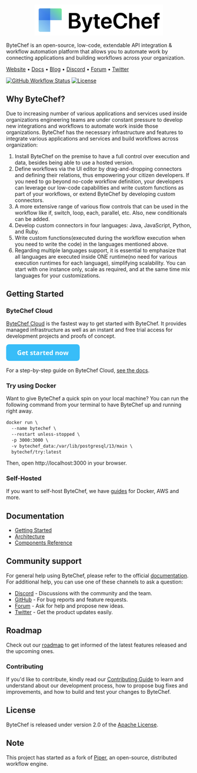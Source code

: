 <p align="center">
<a href="https://www.bytechef.io?utm_source=github&utm_medium=organic&utm_campaign=readme">
  <img src="static/bytechef_logo.png" alt="ByteChef Logo" width="350">
</a>
</p>

ByteChef is an open-source, low-code, extendable API integration & workflow automation platform that allows you to automate work by connecting applications and building workflows across your organization.

[Website](https://www.bytechef.io?utm_source=github&utm_medium=organic&utm_campaign=readme) • [Docs](https://docs.bytechef.io?utm_source=github&utm_medium=organic&utm_campaign=readme) • [Blog](https://blog.bytechef.io?utm_source=github&utm_medium=organic&utm_campaign=readme) • [Discord](https://discord.gg/PybnUM3Y) • [Forum](https://github.com/bytechefhq/bytechef/discussions) • [Twitter](https://twitter.com/bytechefhq)

[![GitHub Workflow Status](https://img.shields.io/github/workflow/status/bytechefhq/bytechef/ByteChef%20CI)](https://github.com/bytechefhq/bytechef/actions/workflows/gradle.yml) [![License](https://img.shields.io/static/v1?label=license&message=Apache&nbsp;v2.0&color=brightgreen)](https://github.com/bytechefhq/bytechef/blob/master/LICENSE)

## Why ByteChef?

Due to increasing number of various applications and services used inside organizations engineering teams are under constant pressure to develop new integrations and workflows to automate work inside those organizations.
ByteChef has the necessary infrastructure and features to integrate various applications and services and build workflows across organization:

1. Install ByteChef on the premise to have a full control over execution and data, besides being able to use a hosted version.
2. Define workflows via the UI editor by drag-and-dropping connectors and defining their relations, thus empowering your citizen developers. If you need to go beyond no-code workflow definition, your developers can leverage our low-code capabilities and write custom functions as part of your workflows, or extend ByteChef by developing custom connectors.
3. A more extensive range of various flow controls that can be used in the workflow like if, switch, loop, each, parallel, etc. Also, new conditionals can be added.
4. Develop custom connectors in four languages: Java, JavaScript, Python, and Ruby.
5. Write custom functions(executed during the workflow execution when you need to write the code) in the languages mentioned above.
6. Regarding multiple languages support, it is essential to emphasize that all languages are executed inside ONE runtime(no need for various execution runtimes for each language), simplifying scalability. You can start with one instance only, scale as required, and at the same time mix languages for your customizations.

[//]: # (7. embedded solution targeted explicitly for saas products which allow customers using your saas product to integrate application they use with it.)

## Getting Started

### ByteChef Cloud

[ByteChef Cloud](https://app.bytechef.io?utm_source=github&utm_medium=organic&utm_campaign=readme) is the fastest way to get started with ByteChef. It provides managed infrastructure as well as an instant and free trial access for development projects and proofs of concept.

<a href="https://app.bytechef.io?utm_source=github&utm_medium=organic&utm_campaign=readme"><img src="static/button_get-started-now.png" alt="Get started now" width="200px"></a>

For a step-by-step guide on ByteChef Cloud, [see the docs](https://docs.bytechef.io/cloud/getting-started?utm_medium=organic&utm_campaign=readme).

### Try using Docker
Want to give ByteChef a quick spin on your local machine? You can run the following command from your terminal to have ByteChef up and running right away.

```bashTaskHandler
docker run \
  --name bytechef \
  --restart unless-stopped \
  -p 3000:3000 \
  -v bytechef_data:/var/lib/postgresql/13/main \
  bytechef/try:latest
```

Then, open http://localhost:3000 in your browser.

### Self-Hosted

If you want to self-host ByteChef, we have [guides](https://docs.bytechef.io/self-hosting?utm_source=github&utm_medium=organic&utm_campaign=readme) for Docker, AWS and more.

## Documentation

- [Getting Started](https://docs.bytechef.io/introduction?utm_source=github&utm_medium=organic&utm_campaign=readme)
- [Architecture](https://docs.bytechef.io/architecture?utm_source=github&utm_medium=organic&utm_campaign=readme)
- [Components Reference](https://docs.bytechef.io/components)

## Community support
For general help using ByteChef, please refer to the official [documentation](https://docs.bytechef.io?utm_source=github&utm_medium=organic&utm_campaign=readme). For additional help, you can use one of these channels to ask a question:

- [Discord](https://discord.gg/PybnUM3Y) - Discussions with the community and the team.
- [GitHub](https://github.com/bytechefhq/bytechef/issues) - For bug reports and feature requests.
- [Forum](https://github.com/bytechefhq/bytechef/discussions) - Ask for help and propose new ideas.
- [Twitter](https://twitter.com/bytechefhq) - Get the product updates easily.

## Roadmap
Check out our [roadmap](https://github.com/orgs/bytechefhq/projects/3) to get informed of the latest features released and the upcoming ones.

### Contributing

If you'd like to contribute, kindly read our [Contributing Guide](CONTRIBUTING.md) to learn and understand about our development process, how to propose bug fixes and improvements, and how to build and test your changes to ByteChef.

## License
ByteChef is released under version 2.0 of the [Apache License](LICENSE).

## Note
This project has started as a fork of [Piper](https://github.com/okayrunner/piper), an open-source, distributed workflow engine.
